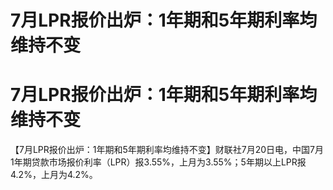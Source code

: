 # 7月LPR报价出炉：1年期和5年期利率均维持不变

# 7月LPR报价出炉：1年期和5年期利率均维持不变

【7月LPR报价出炉：1年期和5年期利率均维持不变】财联社7月20日电，中国7月1年期贷款市场报价利率（LPR）报3.55%，上月为3.55%；5年期以上LPR报4.2%，上月为4.2%。

